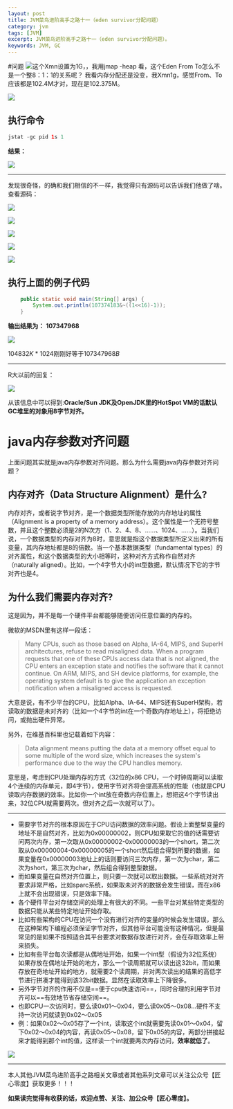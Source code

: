 ```yaml
---
layout: post
title: JVM菜鸟进阶高手之路十一（eden survivor分配问题）
category: jvm
tags: [JVM]
excerpt: JVM菜鸟进阶高手之路十一（eden survivor分配问题）。
keywords: JVM, GC
---
```


#问题
![](http://upload-images.jianshu.io/upload_images/7849276-e98d8db213e6db62.png?imageMogr2/auto-orient/strip%7CimageView2/2/w/1240)这个Xmn设置为1G，，我用jmap -heap 看，这个Eden From To怎么不是一个整8：1：1的关系呢？
我看内存分配还是没变，我Xmn1g，感觉From、To应该都是102.4M才对，现在是102.375M。

![](http://upload-images.jianshu.io/upload_images/7849276-7f927f6574c7018a.png?imageMogr2/auto-orient/strip%7CimageView2/2/w/1240)

## 执行命令
``` java
jstat -gc pid 1s 1
```
**结果：**

![](http://upload-images.jianshu.io/upload_images/7849276-e888ec381e08c757.png?imageMogr2/auto-orient/strip%7CimageView2/2/w/1240)

--------------------
发现很奇怪，的确和我们相信的不一样，我觉得只有源码可以告诉我们他做了啥。查看源码：

![](http://upload-images.jianshu.io/upload_images/7849276-856701dde574d81e.png?imageMogr2/auto-orient/strip%7CimageView2/2/w/1240)

![](http://upload-images.jianshu.io/upload_images/7849276-e51fef97292d6a50.png?imageMogr2/auto-orient/strip%7CimageView2/2/w/1240)

![](http://upload-images.jianshu.io/upload_images/7849276-41918a060c286e78.png?imageMogr2/auto-orient/strip%7CimageView2/2/w/1240)

![](http://upload-images.jianshu.io/upload_images/7849276-c3b3801a279ba783.png?imageMogr2/auto-orient/strip%7CimageView2/2/w/1240)

![](http://upload-images.jianshu.io/upload_images/7849276-f4b18fecda1f6f25.png?imageMogr2/auto-orient/strip%7CimageView2/2/w/1240)

## 执行上面的例子代码
``` java
    public static void main(String[] args) {
		System.out.println(107374183&~((1<<16)-1));
	}
```
**输出结果为：**
**107347968**


![](http://upload-images.jianshu.io/upload_images/7849276-a24f7647a4f1d1c6.png?imageMogr2/auto-orient/strip%7CimageView2/2/w/1240)

104832*K* * 1024刚刚好等于107347968*B*

----------------------

R大以前的回复：

![](http://upload-images.jianshu.io/upload_images/7849276-7241d5ce8d95be5f.png?imageMogr2/auto-orient/strip%7CimageView2/2/w/1240)

从该信息中可以得到:**Oracle/Sun JDK及OpenJDK里的HotSpot VM的话默认GC堆里的对象用8字节对齐。**
# java内存参数对齐问题
上面问题其实就是java内存参数对齐问题。那么为什么需要java内存参数对齐问题？

## 内存对齐（Data Structure Alignment）是什么?
内存对齐，或者说字节对齐，是一个数据类型所能存放的内存地址的属性（Alignment is a property of a memory address）。这个属性是一个无符号整数，并且这个整数必须是2的N次方（1、2、4、8、……、1024、……）。当我们说，一个数据类型的内存对齐为8时，意思就是指这个数据类型所定义出来的所有变量，其内存地址都是8的倍数。当一个基本数据类型（fundamental types）的对齐属性，和这个数据类型的大小相等时，这种对齐方式称作自然对齐（naturally aligned）。比如，一个4字节大小的int型数据，默认情况下它的字节对齐也是4。

## 为什么我们需要内存对齐?
这是因为，并不是每一个硬件平台都能够随便访问任意位置的内存的。

微软的MSDN里有这样一段话：

>Many CPUs, such as those based on Alpha, IA-64, MIPS, and SuperH architectures, refuse to read misaligned data. When a program requests that one of these CPUs access data that is not aligned, the CPU enters an exception state and notifies the software that it cannot continue. On ARM, MIPS, and SH device platforms, for example, the operating system default is to give the application an exception notification when a misaligned access is requested.

大意是说，有不少平台的CPU，比如Alpha、IA-64、MIPS还有SuperH架构，若读取的数据是未对齐的（比如一个4字节的int在一个奇数内存地址上），将拒绝访问，或抛出硬件异常。

另外，在维基百科里也记载着如下内容：

>Data alignment means putting the data at a memory offset equal to some multiple of the word size, which increases the system's performance due to the way the CPU handles memory.

意思是，考虑到CPU处理内存的方式（32位的x86 CPU，一个时钟周期可以读取4个连续的内存单元，即4字节），使用字节对齐将会提高系统的性能（也就是CPU读取内存数据的效率。比如你一个int放在奇数内存位置上，想把这4个字节读出来，32位CPU就需要两次。但对齐之后一次就可以了）。

----------------------------

- 需要字节对齐的根本原因在于CPU访问数据的效率问题。假设上面整型变量的地址不是自然对齐，比如为0x00000002，则CPU如果取它的值的话需要访问两次内存，第一次取从0x00000002-0x00000003的一个short，第二次取从0x00000004-0x00000005的一个short然后组合得到所要的数据，如果变量在0x00000003地址上的话则要访问三次内存，第一次为char，第二次为short，第三次为char，然后组合得到整型数据。
- 而如果变量在自然对齐位置上，则只要一次就可以取出数据。一些系统对对齐要求非常严格，比如sparc系统，如果取未对齐的数据会发生错误，而在x86上就不会出现错误，只是效率下降。
- 各个硬件平台对存储空间的处理上有很大的不同。一些平台对某些特定类型的数据只能从某些特定地址开始存取。
- 比如有些架构的CPU在访问一个没有进行对齐的变量的时候会发生错误，那么在这种架构下编程必须保证字节对齐，但其他平台可能没有这种情况，但是最常见的是如果不按照适合其平台要求对数据存放进行对齐，会在存取效率上带来损失。
- 比如有些平台每次读都是从偶地址开始，如果一个int型（假设为32位系统）如果存放在偶地址开始的地方，那么一个读周期就可以读出这32bit，而如果存放在奇地址开始的地方，就需要2个读周期，并对两次读出的结果的高低字节进行拼凑才能得到该32bit数据。显然在读取效率上下降很多。
- 另外字节对齐的作用不仅是==便于cpu快速访问==，同时合理的利用字节对齐可以==有效地节省存储空间==。
- 也即CPU一次访问时，要么读0x01～0x04，要么读0x05～0x08…硬件不支持一次访问就读到0x02～0x05
- 例：如果0x02～0x05存了一个int，读取这个int就需要先读0x01～0x04，留下0x02～0x04的内容，再读0x05～0x08，留下0x05的内容，两部分拼接起来才能得到那个int的值，这样读一个int就要两次内存访问，**效率就低了**。

![](http://upload-images.jianshu.io/upload_images/7849276-9a8d9bd4af2c8841.png?imageMogr2/auto-orient/strip%7CimageView2/2/w/1240)

 

-------------------

本人其他JVM菜鸟进阶高手之路相关文章或者其他系列文章可以关注公众号【匠心零度】获取更多！！！

**如果读完觉得有收获的话，欢迎点赞、关注、加公众号【匠心零度】。**